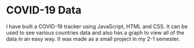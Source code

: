# COVID-19 Data
I have built a COVID-19 tracker using JavaScript, HTML and CSS. It can be used to see various countries data and also has a graph to view all of the data in an easy way. It was made as a small project in my 2-1 semester. 
